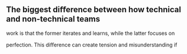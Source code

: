 ## The biggest diﬀerence between how technical and non-technical teams

work is that the former iterates and learns, while the latter focuses on

perfection. This diﬀerence can create tension and misunderstanding if